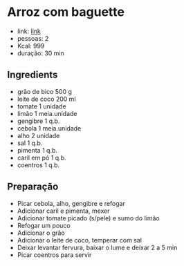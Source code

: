 # Arroz com baguette

* link: [link]()
* pessoas: 2
* Kcal: 999
* duração: 30 min

## Ingredients

- grão de bico 500 g
- leite de coco 200 ml
- tomate 1 unidade
- limão 1 meia.unidade
- gengibre 1 q.b.
- cebola 1 meia.unidade
- alho 2 unidade
- sal 1 q.b.
- pimenta 1 q.b.
- caril em pó 1 q.b.
- coentros 1 q.b.

## Preparação

+ Picar cebola, alho, gengibre e refogar
+ Adicionar caril e pimenta, mexer
+ Adicionar tomate picado (s/pele) e sumo do limão
+ Refogar um pouco
+ Adicionar o grão
+ Adicionar o leite de coco, temperar com sal
+ Deixar levantar fervura, baixar o lume e deixar 2 a 5 min
+ Picar coentros para servir

